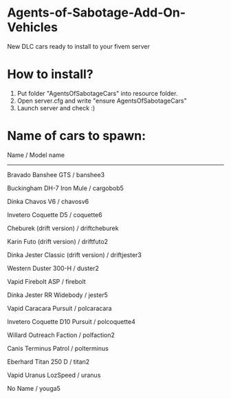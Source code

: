 # Agents-of-Sabotage-Add-On-Vehicles
New DLC cars ready to install to your fivem server

# How to install?

1. Put folder "AgentsOfSabotageCars" into resource folder.
2. Open server.cfg and write "ensure AgentsOfSabotageCars"
3. Launch server and check :)

# Name of cars to spawn:

Name / Model name

-------------------------------

Bravado Banshee GTS / banshee3

Buckingham DH-7 Iron Mule / cargobob5

Dinka Chavos V6 / chavosv6

Invetero Coquette D5 / coquette6

Cheburek (drift version) / driftcheburek

Karin Futo (drift version) / driftfuto2

Dinka Jester Classic (drift version) / driftjester3

Western Duster 300-H / duster2

Vapid Firebolt ASP / firebolt

Dinka Jester RR Widebody / jester5

Vapid Caracara Pursuit / polcaracara

Invetero Coquette D10 Pursuit / polcoquette4

Willard Outreach Faction / polfaction2

Canis Terminus Patrol / polterminus 

Eberhard Titan 250 D / titan2

Vapid Uranus LozSpeed / uranus

No Name / youga5